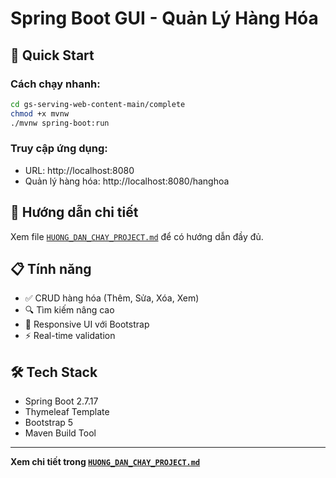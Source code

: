 # Spring Boot GUI - Quản Lý Hàng Hóa

## 🚀 Quick Start

### Cách chạy nhanh:
```bash
cd gs-serving-web-content-main/complete
chmod +x mvnw
./mvnw spring-boot:run
```

### Truy cập ứng dụng:
- URL: http://localhost:8080
- Quản lý hàng hóa: http://localhost:8080/hanghoa

## 📖 Hướng dẫn chi tiết
Xem file [`HUONG_DAN_CHAY_PROJECT.md`](./HUONG_DAN_CHAY_PROJECT.md) để có hướng dẫn đầy đủ.

## 📋 Tính năng
- ✅ CRUD hàng hóa (Thêm, Sửa, Xóa, Xem)
- 🔍 Tìm kiếm nâng cao
- 📱 Responsive UI với Bootstrap
- ⚡ Real-time validation

## 🛠️ Tech Stack
- Spring Boot 2.7.17
- Thymeleaf Template
- Bootstrap 5
- Maven Build Tool

---
**Xem chi tiết trong [`HUONG_DAN_CHAY_PROJECT.md`](./HUONG_DAN_CHAY_PROJECT.md)**
